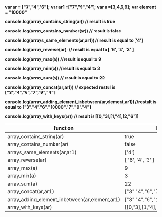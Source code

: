 **var ar =  ["3","4","6"];**
**var ar1 =["7","9","4"];**
**var a =[3,4,6,9];**
**var element = "10000"**

**console.log(array_contains_string(ar)) // result is true**

**console.log(array_contains_number(ar))  // result is false**

**console.log(arrays_same_elements(ar,ar1)) // result is equal to ['4']**

**console.log(array_reverse(ar)) // result is equal to [ '6', '4', '3' ]**

**console.log(array_max(a)) //result is equal to 9**

**console.log(array_min(a)) //result is equal to 3**

**console.log(array_sum(a)) // result is equal to 22**

**console.log(array_concat(ar,ar1)) // expected restul is ["3","4","6","7","9","4"]**

**console.log(array_adding_element_inbetween(ar,element,ar1))   //restult is equal to ["3","4","6","10000","7","9","4"]**

**console.log(array_with_keys(ar))  // result is [[0,"3],[1,"4],[2,"6"]]**

| function                            | Result              |
| --------------------------------    | -------------       |
| array_contains_string(ar)           | true                |
| array_contains_number(ar)           | false               |
| arrays_same_elements(ar,ar1)        | ['4']               | 
| array_reverse(ar)                   |  [ '6', '4', '3' ]  | 
| array_max(a)                        | 9                   | 
| array_min(a)                        |  3                  | 
| array_sum(a)                        | 22                  | 
| array_concat(ar,ar1)                |  ["3","4","6","7","9","4"] | 
| array_adding_element_inbetween(ar,element,ar1) | ["3","4","6","10000","7","9","4"]        |               
| array_with_keys(ar)                   | [[0,"3],[1,"4],[2,"6"]]  | 

